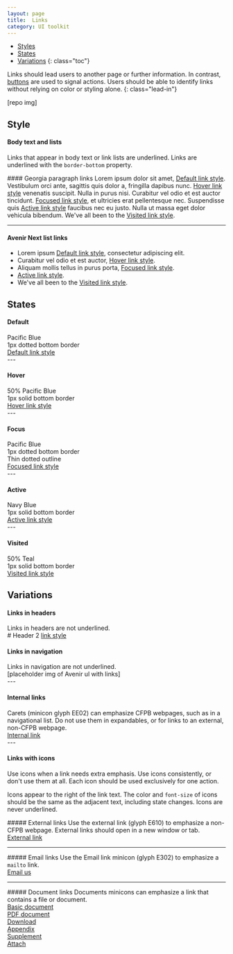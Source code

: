 ```yaml
---
layout: page
title:  Links
category: UI toolkit
---
```


- [Styles](#styles)
- [States](#states)
- [Variations](#variations)
{: class="toc"}

<div class="content-67 content-first">

Links should lead users to another page or further information. In contrast, [buttons](link) are used to signal actions. Users should be able to identify links without relying on color or styling alone.
{: class="lead-in"}

</div>

<div class="content-33 content-last">
	
[repo img]

</div>

## Style


<div class="content-33 content-first">

#### Body text and lists
Links that appear in body text or link lists are underlined. Links are underlined with the ```border-bottom``` property.
</div>

<div class="content-67 content-last">
#### Georgia paragraph links
Lorem ipsum dolor sit amet, <a href="#">Default link style</a>. Vestibulum orci ante, sagittis quis dolor a, fringilla dapibus nunc. <a href="#" class="hover">Hover link style</a> venenatis suscipit. Nulla in purus nisi. Curabitur vel odio et est auctor tincidunt. <a href="#" class="focus">Focused link style</a>, et ultricies erat pellentesque nec. Suspendisse quis <a href="#" class="active">Active link style</a> faucibus nec eu justo. Nulla ut massa eget dolor vehicula bibendum. We've all been to the <a href="#" class="visited">Visited link style</a>.

---

#### Avenir Next list links
- Lorem ipsum <a href="#">Default link style</a>, consectetur adipiscing elit.
- Curabitur vel odio et est auctor, <a href="#" class="hover">Hover link style</a>.
- Aliquam mollis tellus in purus porta, <a href="#" class="focus">Focused link style</a>.
- <a href="#" class="active">Active link style</a>.
- We've all been to the <a href="#" class="visited">Visited link style</a>.
</div>


## States

#### Default
<div class="content-33 content-first regular-ex">
Pacific Blue<br>
1px dotted bottom border
</div>

<div class="content-67 content-last regular-ex">
<a href="#">Default link style</a>
</div>
---


#### Hover
<div class="content-33 content-first regular-ex">
50% Pacific Blue<br>
1px solid bottom border
</div>
<div class="content-67 content-last regular-ex">
<a href="#" class="hover">Hover link style</a>
</div>
---

#### Focus
<div class="content-33 content-first regular-ex">
Pacific Blue<br>
1px dotted bottom border<br>
Thin dotted outline
</div>
<div class="content-67 content-last regular-ex">
<a href="#" class="focus">Focused link style</a>
</div>
---

#### Active
<div class="content-33 content-first regular-ex">
Navy Blue<br>
1px solid bottom border
</div>
<div class="content-67 content-last regular-ex">
<a href="#" class="active">Active link style</a>
</div>
---


#### Visited
<div class="content-33 content-first regular-ex">
50% Teal<br>
1px solid bottom border
</div>

<div class="content-67 content-last regular-ex">
<a href="#" class="visited">Visited link style</a>
</div>


## Variations

#### Links in headers
<div class="content-33 content-first">
Links in headers are not underlined.
</div>
<div class="content-67 content-last">
# Header 2 <a href="#">link style</a>

</div>

#### Links in navigation
<div class="content-33 content-first">
Links in navigation are not underlined.
</div>
<div class="content-67 content-last">
[placeholder img of Avenir ul with links]
</div>
---

#### Internal links
<div class="content-33 content-first">
Carets (minicon glyph EE02) can emphasize CFPB webpages, such as in a navigational list. Do not use them in expandables, or for links to an external, non-CFPB webpage. 
</div>
<div class="content-67 content-last regular-ex">
<a href="#">Internal link <i class="cf-icon cf-icon-right"></i></a>
</div>
---

#### Links with icons
<div class="content-33 content-first">
Use icons when a link needs extra emphasis. Use icons consistently, or don't use them at all. Each icon should be used exclusively for one action.

Icons appear to the right of the link text. The color and ```font-size``` of icons should be the same as the adjacent text, including state changes. Icons are never underlined.
</div>

<div class="content-67 content last">

<div class="content-50 content first">
##### External links
Use the external link (glyph E610) to emphasize a non-CFPB webpage. External links should open in a new window or tab.
</div>
<div class="content-50 content last regular-ex">
<a href="#">External link <i class="cf-icon cf-icon-external-link"></i></a>
</div>

---

<div class="content-50 content first">
##### Email links
Use the Email link minicon (glyph E302) to emphasize a <code>mailto</code> link.
</div>
<div class="content-50 content last regular-ex">
<a href="#">Email us <i class="cf-icon cf-icon-email"></i></a>
</div>

---

<div class="content-50 content first">
##### Document links
Documents minicons can emphasize a link that contains a file or document.
</div>
<div class="content-50 content last regular-ex">
<a href="#">Basic document <i class="cf-icon cf-icon-document"></i></a><br>
<a href="#">PDF document <i class="cf-icon cf-icon-pdf"></i></a><br>
<a href="#">Download <i class="cf-icon cf-icon-download"></i></a><br>
<a href="#">Appendix <i class="cf-icon cf-icon-appendix"></i></a><br>
<a href="#">Supplement <i class="cf-icon cf-icon-supplement"></i></a><br>
<a href="#">Attach <i class="cf-icon cf-icon-attach"></i></a>
</div>

</div>

